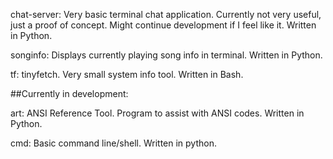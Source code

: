 chat-server: Very basic terminal chat application. Currently not very useful, just a proof of concept. Might continue development if I feel like it. Written in Python.

songinfo: Displays currently playing song info in terminal. Written in Python.

tf: tinyfetch. Very small system info tool. Written in Bash.


##Currently in development:

art: ANSI Reference Tool. Program to assist with ANSI codes. Written in Python.

cmd: Basic command line/shell. Written in python.

